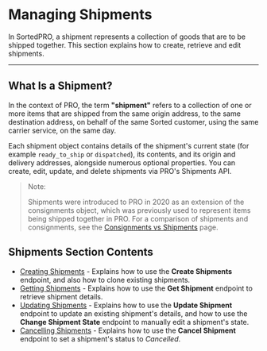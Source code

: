 # Managing Shipments

In SortedPRO, a shipment represents a collection of goods that are to be shipped together. This section explains how to create, retrieve and edit shipments.

---

## What Is a Shipment?

In the context of PRO, the term **"shipment"** refers to a collection of one or more items that are shipped from the same origin address, to the same destination address, on behalf of the same Sorted customer, using the same carrier service, on the same day.

Each shipment object contains details of the shipment's current state (for example `ready_to_ship` or `dispatched`), its contents, and its origin and delivery addresses, alongside numerous optional properties. You can create, edit, update, and delete shipments via PRO's Shipments API.

> <span class="note-header">Note:</span>
>
> Shipments were introduced to PRO in 2020 as an extension of the consignments object, which was previously used to represent items being shipped together in PRO. For a comparison of shipments and consignments, see the [Consignments vs Shipments](/pro/api/shipments/consignments_vs_shipments.html) page.

## Shipments Section Contents

* [Creating Shipments](/pro/api/shipments/creating_shipments.html) - Explains how to use the **Create Shipments** endpoint, and also how to clone existing shipments.
* [Getting Shipments](/pro/api/shipments/getting_shipments.html) - Explains how to use the **Get Shipment** endpoint to retrieve shipment details.
* [Updating Shipments](/pro/api/shipments/updating_shipments.html) - Explains how to use the **Update Shipment** endpoint to update an existing shipment's details, and how to use the **Change Shipment State** endpoint to manually edit a shipment's state.
* [Cancelling Shipments](/pro/api/shipments/cancelling_shipments.html) - Explains how to use the **Cancel Shipment** endpoint to set a shipment's status to _Cancelled_.

<script src="../../scripts/requesttabs.js"></script>
<script src="../../scripts/responsetabs.js"></script>
<script src="../../scripts/copy.js"></script>
